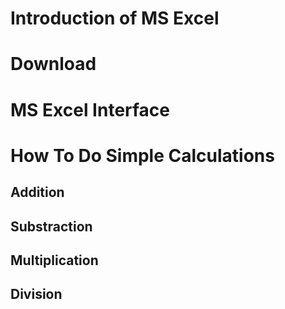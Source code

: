 # Introduction of MS Excel 
# Download 
# MS Excel Interface
# How To Do Simple Calculations
## Addition
## Substraction
## Multiplication
## Division


